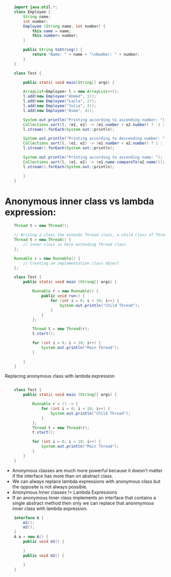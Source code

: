 # 
``` java
    import java.util.*;
    class Employee {
        String name;
        int number;
        Employee (String name, int number) {
            this.name = name;
            this.number= number;
        }

        public String toString() {
            return "Name: " + name + "\nNumber: " + number;
        }
    }

    class Test {

        public static void main(String[] args) {

        ArrayList<Employee> l = new ArrayList<>();
        l.add(new Employee("Ahmed", 1));
        l.add(new Employee("Laila", 2));
        l.add(new Employee("Julia", 3));
        l.add(new Employee("Asma", 4));

        System.out.println("Printing according to ascending number: ");
        Collections.sort(l, (e1, e2) -> (e1.number < e2.number) ? -1 : (e1.number > e2.number) ? 1 : 0);
        l.stream().forEach(System.out::println);

        System.out.println("Printing according to descending number: ");
        Collections.sort(l, (e1, e2) -> (e1.number < e2.number) ? 1 : (e1.number > e2.number) ? -1 : 0);
        l.stream().forEach(System.out::println);

        System.out.println("Printing according to ascending name: ");
        Collections.sort(l, (e1, e2) -> (e1.name.compareTo(e2.name)));
        l.stream().forEach(System.out::println);

        }
    }
```
# Anonymous inner class vs lambda expression:
``` java
    Thread t = new Thread();

    // Writing a class the extends Thread class, a child class of Thread
    Thread t = new Thread() {
        // Inner class is here extending Thread class
    };
```

``` java
    Runnable r = new Runnable() {
        // Creating an implementation class object
    };
```

``` java
    class Test {
        public static void main (String[] args) {

            Runnable r = new Runnable() {
                public void run() {
                    for (int i = 0; i < 10; i++) {
                        System.out.println("Child Thread");
                    }
                }
            };

            Thread t = new Thread(r);
            t.start();

            for (int i = 0; i < 10; i++) {
                System.out.println("Main Thread");
            }

        }
    }
```
 Replacing anonymous class with lambda expression
``` java

    class Test {
        public static void main (String[] args) {

            Runnable r = () -> {
                for (int i = 0; i < 10; i++) {
                    System.out.println("Child Thread");
                }
            }; 
            Thread t = new Thread(r);
            t.start();

            for (int i = 0; i < 10; i++) {
                System.out.println("Main Thread");
            }
        }
    }
```
- Anonymous classes are much more powerful because it doesn't matter if the interface has more than on abstract class.
- We can always replace lambda expressions with anonymous class but the opposite is not always possible.
- Anonymous Inner classes != Lambda Expressions
- If an anonymous Inner class implements an interface that contains a single abstract method then only we can replace that anonmymous inner class with lambda expression.
``` java
    interface A {
        m1();
        m2();
    }
    A a = new A() {
        public void m1() {

        }
        public void m2() {

        }
    }
```



    